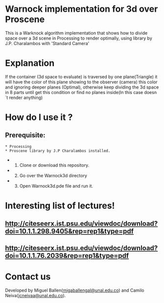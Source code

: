 # Warnock implementation for 3d over Proscene
This is a Warknock algorithm implementation that shows how to divide space over a 3d scene in Processing to render optimally,  using <Proscene> library by J.P. Charalambos with 'Standard Camera'
  
# Explanation
If the container (3d space to evaluate) is traversed by one plane(Triangle) it will have the color of this plane showing to the observer (camera) this color and ignoring deeper planes (Optimal), otherwise keep dividing the 3d space in 8 parts until get this condition or find no planes inside(In this case doesn´t render anything)

# How do I use it ?
  ## Prerequisite: 
    * Processing
    * Proscene library by J.P Charalambos installed.
                  
  - 1. Clone or download this repository.
  - 2. Go over the Warnock3d directory
  - 3. Open Warnock3d.pde file and run it.
  
# Interesting list of lectures!
  ## http://citeseerx.ist.psu.edu/viewdoc/download?doi=10.1.1.298.9405&rep=rep1&type=pdf
  ## http://citeseerx.ist.psu.edu/viewdoc/download?doi=10.1.1.76.2039&rep=rep1&type=pdf

# Contact us
Developed by Miguel Ballen(migaballengal@unal.edu.co) and Camilo Neiva(jcneivaa@unal.edu.co). 
